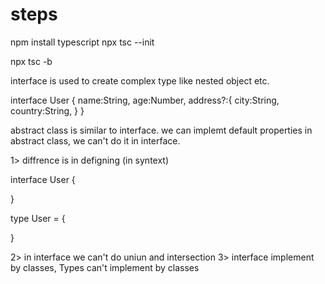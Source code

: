 <!-- typescript -->

# steps

npm install typescript
npx tsc --init

<!-- run file -->

npx tsc -b

<!-- interface -->

interface is used to create complex type like nested object etc.

interface User {
name:String,
age:Number,
address?:{ <!-- ? used for making field optional -->
city:String,
country:String,
}
}

<!-- difference betweeen abstract class v/s interface -->

abstract class is similar to interface. we can implemt default properties in abstract class, we can't do it in interface.

<!-- difference betweeen type v/s interface -->

1> diffrence is in defigning (in syntext)

interface User {

}

type User = {

}

2> in interface we can't do uniun and intersection
3> interface implement by classes, Types can't implement by classes
